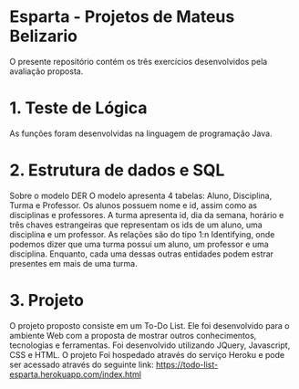 # Esparta - Projetos de Mateus Belizario
O presente repositório contém os três exercícios desenvolvidos pela avaliação proposta.

# 1. Teste de Lógica 

As funções foram desenvolvidas na linguagem de programação Java.

# 2. Estrutura de dados e SQL

Sobre o modelo DER 
O modelo apresenta 4 tabelas: Aluno, Disciplina, Turma e Professor. Os alunos possuem nome e id, assim como as disciplinas e professores. 
A turma apresenta id, dia da semana, horário e três chaves estrangeiras que representam os ids de um aluno, uma disciplina e um professor.
As relações são do tipo 1:n Identifying, onde podemos dizer que uma turma possui um aluno, um professor e uma disciplina. Enquanto, cada uma dessas outras entidades podem estrar presentes em mais de uma turma.

# 3. Projeto

O projeto proposto consiste em um To-Do List. Ele foi desenvolvido para o ambiente Web com  a proposta de mostrar outros conhecimentos, tecnologias e ferramentas. Foi desenvolvido utilizando JQuery, Javascript, CSS e HTML. O projeto Foi hospedado através do serviço Heroku e pode ser acessado através do seguinte link: https://todo-list-esparta.herokuapp.com/index.html
